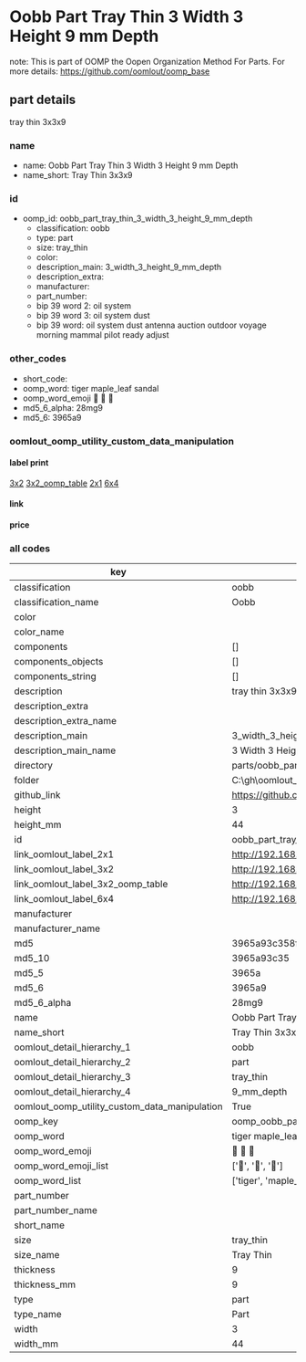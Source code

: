 # Oobb Part Tray Thin 3 Width 3 Height 9 mm Depth  

note: This is part of OOMP the Oopen Organization Method For Parts. For more details: https://github.com/oomlout/oomp_base

##  part details
  



tray thin 3x3x9



### name
* name: Oobb Part Tray Thin 3 Width 3 Height 9 mm Depth
* name_short: Tray Thin 3x3x9 
### id
* oomp_id: oobb_part_tray_thin_3_width_3_height_9_mm_depth
  * classification: oobb
  * type: part
  * size: tray_thin
  * color: 
  * description_main: 3_width_3_height_9_mm_depth
  * description_extra: 
  * manufacturer: 
  * part_number: 
  * bip 39 word 2: oil system
  * bip 39 word 3: oil system dust
  * bip 39 word: oil system dust antenna auction outdoor voyage morning mammal pilot ready adjust

### other_codes
* short_code: 
* oomp_word: tiger maple_leaf sandal
* oomp_word_emoji :tiger: :maple_leaf: :sandal:
* md5_6_alpha: 28mg9
* md5_6: 3965a9






### oomlout_oomp_utility_custom_data_manipulation
#### label print
[3x2](http://192.168.1.245:1112/?label=oomp%2028mg9)
[3x2_oomp_table](http://192.168.1.108:1112/?label=oomp%2028mg9)
[2x1](http://192.168.1.242:1112/?label=oomp%2028mg9)
[6x4](http://192.168.1.55:1112/?label=oomp%2028mg9)    

#### link

                              

#### price







### all codes 
| key | value |  
| --- | --- |  
| classification | oobb |  
| classification_name | Oobb |  
| color |  |  
| color_name |  |  
| components | [] |  
| components_objects | [] |  
| components_string | [] |  
| description | tray thin 3x3x9 |  
| description_extra |  |  
| description_extra_name |  |  
| description_main | 3_width_3_height_9_mm_depth |  
| description_main_name | 3 Width 3 Height 9 mm Depth |  
| directory | parts/oobb_part_tray_thin_3_width_3_height_9_mm_depth |  
| folder | C:\gh\oomlout_oobb_version_4_generated_parts\things\oobb_part_tray_thin_3_width_3_height_9_mm_depth |  
| github_link | https://github.com/oomlout/oomlout_oomp_part_src/tree/main/parts/oobb_part_tray_thin_3_width_3_height_9_mm_depth |  
| height | 3 |  
| height_mm | 44 |  
| id | oobb_part_tray_thin_3_width_3_height_9_mm_depth |  
| link_oomlout_label_2x1 | http://192.168.1.242:1112/?label=oomp%2028mg9 |  
| link_oomlout_label_3x2 | http://192.168.1.245:1112/?label=oomp%2028mg9 |  
| link_oomlout_label_3x2_oomp_table | http://192.168.1.108:1112/?label=oomp%2028mg9 |  
| link_oomlout_label_6x4 | http://192.168.1.55:1112/?label=oomp%2028mg9 |  
| manufacturer |  |  
| manufacturer_name |  |  
| md5 | 3965a93c358ffec27487709c88b734ce |  
| md5_10 | 3965a93c35 |  
| md5_5 | 3965a |  
| md5_6 | 3965a9 |  
| md5_6_alpha | 28mg9 |  
| name | Oobb Part Tray Thin 3 Width 3 Height 9 mm Depth |  
| name_short | Tray Thin 3x3x9  |  
| oomlout_detail_hierarchy_1 | oobb |  
| oomlout_detail_hierarchy_2 | part |  
| oomlout_detail_hierarchy_3 | tray_thin |  
| oomlout_detail_hierarchy_4 | 9_mm_depth |  
| oomlout_oomp_utility_custom_data_manipulation | True |  
| oomp_key | oomp_oobb_part_tray_thin_3_width_3_height_9_mm_depth |  
| oomp_word | tiger maple_leaf sandal |  
| oomp_word_emoji | :tiger: :maple_leaf: :sandal: |  
| oomp_word_emoji_list | [':tiger:', ':maple_leaf:', ':sandal:'] |  
| oomp_word_list | ['tiger', 'maple_leaf', 'sandal'] |  
| part_number |  |  
| part_number_name |  |  
| short_name |  |  
| size | tray_thin |  
| size_name | Tray Thin |  
| thickness | 9 |  
| thickness_mm | 9 |  
| type | part |  
| type_name | Part |  
| width | 3 |  
| width_mm | 44 |  
